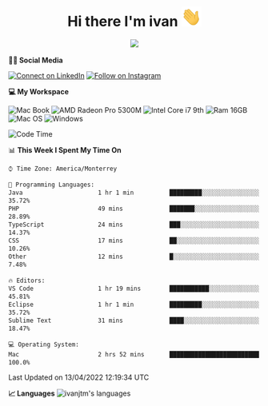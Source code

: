 <h1 align="center">Hi there I'm ivan <img src="https://raw.githubusercontent.com/ABSphreak/ABSphreak/master/gifs/Hi.gif" width="40px" /></h1>
<div align="center">
<img src="http://github-readme-streak-stats.herokuapp.com?user=ivanjtm&hide_border=true&background=00000000&border=FFFFFF00&sideNums=A8A8A8&sideLabels=A8A8A8&currStreakNum=FFC93C&dates=A8A8A8)](https://git.io/streak-stats"/>
</div>

**👦🏻 Social Media**

[![Connect on LinkedIn](https://img.shields.io/badge/LinkedIn-%230077B5.svg?&style=flat-square&logo=linkedin&logoColor=white)](https://www.linkedin.com/in/ivanjtm)
[![Follow on Instagram](https://img.shields.io/badge/Instagram-E4405F?style=flat-square&logo=instagram&logoColor=white)](https://www.instagram.com/ivanjtm)

**💻 My Workspace**

![Mac Book](https://img.shields.io/badge/Apple-MacBook_Pro_2019-999999?style=flat-square&logo=apple&logoColor=white)
![AMD Radeon Pro 5300M](https://img.shields.io/badge/AMD-Radeon_Pro_5300M-ED1C24?style=flat-square&logo=amd&logoColor=white)
![Intel Core i7 9th](https://img.shields.io/badge/Intel-Core_i7_9th-0071C5?style=flat-square&logo=intel&logoColor=white)
![Ram 16GB](https://img.shields.io/badge/RAM-16GB-230071C5?style=flat-square&logoColor=white)
![Mac OS](https://img.shields.io/badge/Mac%20OS-000000?style=flat-square&logo=apple&logoColor=white)
![Windows](https://img.shields.io/badge/Windows-0078D6?style=flat-square&logo=windows&logoColor=white)


<!--START_SECTION:waka-->
![Code Time](http://img.shields.io/badge/Code%20Time-655%20hrs%2020%20mins-blue)

📊 **This Week I Spent My Time On** 

```text
⌚︎ Time Zone: America/Monterrey

💬 Programming Languages: 
Java                     1 hr 1 min          █████████░░░░░░░░░░░░░░░░   35.72% 
PHP                      49 mins             ███████░░░░░░░░░░░░░░░░░░   28.89% 
TypeScript               24 mins             ███░░░░░░░░░░░░░░░░░░░░░░   14.37% 
CSS                      17 mins             ██░░░░░░░░░░░░░░░░░░░░░░░   10.26% 
Other                    12 mins             █░░░░░░░░░░░░░░░░░░░░░░░░   7.48%

🔥 Editors: 
VS Code                  1 hr 19 mins        ███████████░░░░░░░░░░░░░░   45.81% 
Eclipse                  1 hr 1 min          █████████░░░░░░░░░░░░░░░░   35.72% 
Sublime Text             31 mins             ████░░░░░░░░░░░░░░░░░░░░░   18.47%

💻 Operating System: 
Mac                      2 hrs 52 mins       █████████████████████████   100.0%

```


 Last Updated on 13/04/2022 12:19:34 UTC
<!--END_SECTION:waka-->
**📈 Languages**
 ![ivanjtm's languages](https://wakatime.com/share/@ivanjtm/a32f83c6-d0c9-49a4-a5ae-d0440b950377.svg)
